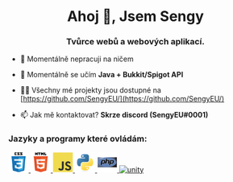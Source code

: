 <h1 align="center">Ahoj 👋, Jsem Sengy</h1>
<h3 align="center">Tvůrce webů a webových aplikací.</h3>

- 🔭 Momentálně nepracuji na ničem

- 🌱 Momentálně se učím **Java + Bukkit/Spigot API**

- 👨‍💻 Všechny mé projekty jsou dostupné na [https://github.com/SengyEU/](https://github.com/SengyEU/)

- 📫 Jak mě kontaktovat? **Skrze discord (SengyEU#0001)**

<p align="left">
</p>

<h3 align="left">Jazyky a programy které ovládám:</h3>
<p align="left"> <a href="https://www.w3schools.com/css/" target="_blank" rel="noreferrer"> <img src="https://raw.githubusercontent.com/devicons/devicon/master/icons/css3/css3-original-wordmark.svg" alt="css3" width="40" height="40"/> </a> <a href="https://www.w3.org/html/" target="_blank" rel="noreferrer"> <img src="https://raw.githubusercontent.com/devicons/devicon/master/icons/html5/html5-original-wordmark.svg" alt="html5" width="40" height="40"/> </a> <a href="https://developer.mozilla.org/en-US/docs/Web/JavaScript" target="_blank" rel="noreferrer"> <img src="https://raw.githubusercontent.com/devicons/devicon/master/icons/javascript/javascript-original.svg" alt="javascript" width="40" height="40"/> </a> <a href="https://www.python.org" target="_blank" rel="noreferrer"> <img src="https://raw.githubusercontent.com/devicons/devicon/master/icons/python/python-original.svg" alt="python" width="40" height="40"/> </a> <a href="https://www.php.net" target="_blank" rel="noreferrer"> <img src="https://raw.githubusercontent.com/devicons/devicon/master/icons/php/php-original.svg" alt="php" width="40" height="40"/> </a> <a href="https://unity.com/" target="_blank" rel="noreferrer"> <img src="https://www.vectorlogo.zone/logos/unity3d/unity3d-icon.svg" alt="unity" width="40" height="40"/> </a> </p>
